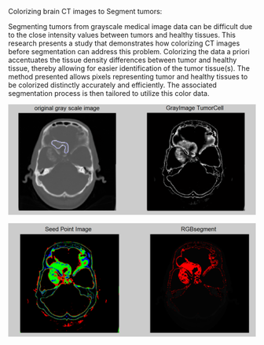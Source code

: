 
Colorizing brain CT images to Segment tumors:

Segmenting tumors from grayscale medical image data can be difficult due to the close intensity values between tumors and healthy tissues.
This research presents a study that demonstrates how colorizing CT images before segmentation can address this problem.
Colorizing the data a priori accentuates the tissue density differences between tumor and healthy tissue, thereby allowing for easier identification of the tumor tissue(s).
The method presented allows pixels representing tumor and healthy tissues to be colorized distinctly accurately and efficiently. 
The associated segmentation process is then tailored to utilize this color data.




![Crop_input01](https://github.com/SaharSaba/TumurSegmentation/blob/master/Images/con1.png)





![Crop_input01](https://github.com/SaharSaba/TumurSegmentation/blob/master/Images/con2.png)




